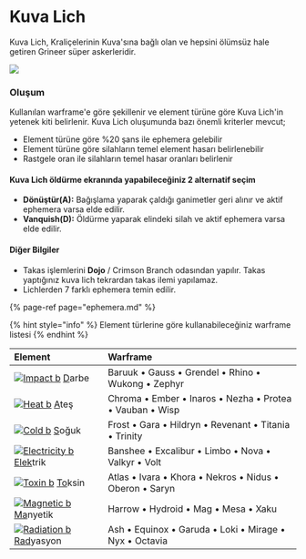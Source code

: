 # Kuva Lich

Kuva Lich, Kraliçelerinin Kuva'sına bağlı olan ve hepsini ölümsüz hale getiren Grineer süper askerleridir.

![](https://n9e5v4d8.ssl.hwcdn.net/uploads/23f68c800174812cfcf03b8295687106.jpg)

### Oluşum

Kullanılan warframe'e göre şekillenir ve element türüne göre Kuva Lich'in yetenek kiti belirlenir. Kuva Lich oluşumunda bazı önemli kriterler mevcut;

* Element türüne göre %20 şans ile ephemera gelebilir
* Element türüne göre silahların temel element hasarı belirlenebilir
* Rastgele oran ile silahların temel hasar oranları belirlenir

#### Kuva Lich öldürme ekranında yapabileceğiniz 2 alternatif seçim

* **Dönüştür\(A\):** Bağışlama yaparak çaldığı ganimetler geri alınır ve aktif ephemera varsa elde edilir.
* **Vanquish\(D\):** Öldürme yaparak elindeki silah ve aktif ephemera varsa elde edilir.

#### Diğer Bilgiler

* Takas işlemlerini **Dojo** / Crimson Branch odasından yapılır. Takas yaptığınız kuva lich tekrardan takas ilemi yapılamaz.
* Lichlerden 7 farklı ephemera temin edilir.

{% page-ref page="ephemera.md" %}

{% hint style="info" %}
Element türlerine göre kullanabileceğiniz warframe listesi
{% endhint %}

| Element | Warframe |
| :--- | :--- |
| [![Impact b](https://vignette.wikia.nocookie.net/warframe/images/c/c9/Impact_b.svg/revision/latest/scale-to-width-down/18?cb=20150811174304)](https://warframe.fandom.com/wiki/Impact) [D](https://warframe.fandom.com/wiki/Impact)arbe |  Baruuk • Gauss • Grendel • Rhino • Wukong • Zephyr |
| [![Heat b](https://vignette.wikia.nocookie.net/warframe/images/8/88/Heat_b.png/revision/latest/scale-to-width-down/18?cb=20140124221428)](https://warframe.fandom.com/wiki/Heat) [A](https://warframe.fandom.com/wiki/Heat)teş | Chroma • Ember • Inaros • Nezha • Protea • Vauban • Wisp |
| [![Cold b](https://vignette.wikia.nocookie.net/warframe/images/1/11/Cold_b.png/revision/latest/scale-to-width-down/18?cb=20140124221425)](https://warframe.fandom.com/wiki/Cold) [S](https://warframe.fandom.com/wiki/Cold)oğuk | Frost • Gara • Hildryn • Revenant • Titania • Trinity |
| [![Electricity b](https://vignette.wikia.nocookie.net/warframe/images/c/c6/Electricity_b.png/revision/latest/scale-to-width-down/18?cb=20140124221426)](https://warframe.fandom.com/wiki/Electricity) [Elek](https://warframe.fandom.com/wiki/Electricity)trik | Banshee • Excalibur • Limbo • Nova • Valkyr • Volt |
| [![Toxin b](https://vignette.wikia.nocookie.net/warframe/images/5/57/Toxin_b.png/revision/latest/scale-to-width-down/18?cb=20140124221459)](https://warframe.fandom.com/wiki/Toxin) [To](https://warframe.fandom.com/wiki/Toxin)ksin | Atlas • Ivara • Khora • Nekros • Nidus • Oberon • Saryn |
| [![Magnetic b](https://vignette.wikia.nocookie.net/warframe/images/6/64/Magnetic_b.png/revision/latest/scale-to-width-down/18?cb=20140124221429)](https://warframe.fandom.com/wiki/Magnetic) [Ma](https://warframe.fandom.com/wiki/Magnetic)nyetik | Harrow • Hydroid • Mag • Mesa • Xaku |
| [![Radiation b](https://vignette.wikia.nocookie.net/warframe/images/7/76/Radiation_b.png/revision/latest/scale-to-width-down/18?cb=20140124221430)](https://warframe.fandom.com/wiki/Radiation)[Rad](https://warframe.fandom.com/wiki/Radiation)yasyon | Ash • Equinox • Garuda • Loki • Mirage • Nyx • Octavia |

